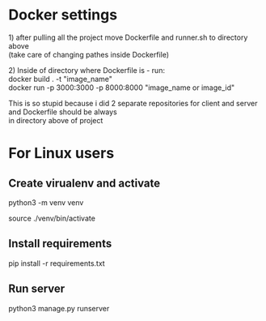 <h1>Docker settings</h1>
<p>1) after pulling all the project move Dockerfile and runner.sh to directory above
<br> (take care of changing pathes inside Dockerfile)
</p>
<p>2) Inside of directory where Dockerfile is - run:
<br> docker build . -t "image_name"
<br> docker run -p 3000:3000 -p 8000:8000 "image_name or image_id"
</p>
<p>This is so stupid because i did 2 separate repositories for client and server and Dockerfile should be always<br>
  in directory above of project</p>



<h1>For Linux users</h1>
  <h2>Create virualenv and activate</h2>
    <p>python3 -m venv venv</p>
    <p>source ./venv/bin/activate</p>
   <h2>Install requirements</h2>
     <p>pip install -r requirements.txt</p>
   <h2>Run server</h2>
   <p>python3 manage.py runserver</p>
